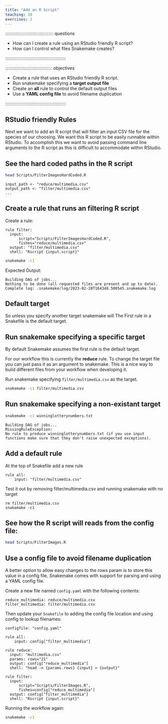 ```yaml
---
title: "Add an R Script"
teaching: 10
exercises: 2
---
```


:::::::::::::::::::::::::::::::::::::: questions 

- How can I create a rule using an RStudio friendly R script?
- How can I control what files Snakemake creates?

::::::::::::::::::::::::::::::::::::::::::::::::

::::::::::::::::::::::::::::::::::::: objectives

- Create a rule that uses an RStudio friendly R script.
- Run snakemake specifying a __target output file__
- Create an __all__ rule to control the default output files
- Use a __YAML config file__ to avoid filename duplication

::::::::::::::::::::::::::::::::::::::::::::::::

## RStudio friendly Rules
Next we want to add an R script that will filter an input CSV file for the species of our choosing.
We want this R script to be easily runnable within RStudio. To accomplish this we want to avoid 
passing command line arguments to the R script as this is difficult to accommodate within RStudio.

## See the hard coded paths in the R script
```bash
head Scripts/FilterImagesHardCoded.R
```

```output
input_path <- "reduce/multimedia.csv"
output_path <- "filter/multimedia.csv"
...
```

## Create a rule that runs an filtering R script
Create a rule:
```
rule filter:
  input: 
      script="Scripts/FilterImagesHardCoded.R",
      fishes="reduce/multimedia.csv"
  output: "filter/multimedia.csv"
  shell: "Rscript {input.script}"
```

```bash
snakemake -c1
```

Expected Output:
```output
Building DAG of jobs...
Nothing to be done (all requested files are present and up to date).
Complete log: .snakemake/log/2023-02-28T164348.500545.snakemake.log
```

## Default target
So unless you specify another target snakemake will 
The First rule in a Snakefile is the default target.

## Run snakemake specifying a specific target
By default Snakemake assumes the first rule is the default target.

For our workflow this is currently the __reduce__ rule.
To change the target file you can just pass it as an argument to snakemake.
This is a nice way to build different files from your workflow when developing it.

Run snakemake specifying `filter/multimedia.csv` as the target.
```bash
snakemake -c1 filter/multimedia.csv
```

## Run snakemake specifying a non-existant target
```bash
snakemake -c1 winninglotterynumbers.txt
```

```output
Building DAG of jobs...
MissingRuleException:
No rule to produce winninglotterynumbers.txt (if you use input functions make sure that they don't raise unexpected exceptions).
```

## Add a default rule
At the top of Snakefile add a new rule

```
rule all:
    input: "filter/multimedia.csv"
```

Test it out by removing filter/multimedia.csv and running snakemake with no target
```
rm filter/multimedia.csv
snakemake -c1
```

## See how the R script will reads from the config file:
```bash
head Scripts/FilterImages.R
```

## Use a config file to avoid filename duplication
A better option to allow easy changes to the rows param is to store this value in a config file.
Snakemake comes with support for parsing and using a YAML config file.

Create a new file named `config.yaml` with the following contents:
```
reduce_multimedia: reduce/multimedia.csv
filter_multimedia: filter/multimedia.csv
```

Then update your `Snakefile` to adding the config file location and using config to lookup filenames:
```
configfile: "config.yaml"

rule all:
    input: config["filter_multimedia"]

rule reduce:
  input: "multimedia.csv"
  params: rows="21"  
  output: config["reduce_multimedia"]
  shell: "head -n {params.rows} {input} > {output}"

rule filter:
  input: 
      script="Scripts/FilterImages.R",
      fishes=config["reduce_multimedia"]
  output: config["filter_multimedia"]
  shell: "Rscript {input.script}"
```

Running the workflow again:
```bash
snakemake -c1
```
